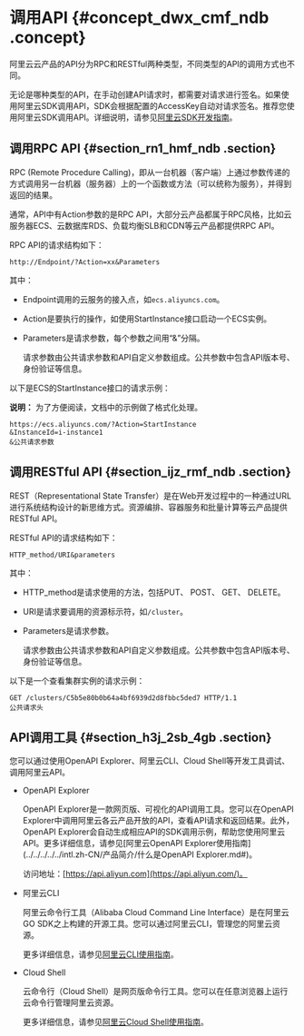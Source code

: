 # 调用API {#concept_dwx_cmf_ndb .concept}

阿里云云产品的API分为RPC和RESTful两种类型，不同类型的API的调用方式也不同。

无论是哪种类型的API，在手动创建API请求时，都需要对请求进行签名。如果使用阿里云SDK调用API，SDK会根据配置的AccessKey自动对请求签名。推荐您使用阿里云SDK调用API。详细说明，请参见[阿里云SDK开发指南](https://help.aliyun.com/product/52507.html)。

## 调用RPC API {#section_rn1_hmf_ndb .section}

RPC \(Remote Procedure Calling\)，即从一台机器（客户端）上通过参数传递的方式调用另一台机器（服务器）上的一个函数或方法（可以统称为服务），并得到返回的结果。

通常，API中有Action参数的是RPC API，大部分云产品都属于RPC风格，比如云服务器ECS、云数据库RDS、负载均衡SLB和CDN等云产品都提供RPC API。

RPC API的请求结构如下：

```
http://Endpoint/?Action=xx&Parameters
```

其中：

-   Endpoint调用的云服务的接入点，如`ecs.aliyuncs.com`。
-   Action是要执行的操作，如使用StartInstance接口启动一个ECS实例。

-   Parameters是请求参数，每个参数之间用“&”分隔。

    请求参数由公共请求参数和API自定义参数组成。公共参数中包含API版本号、身份验证等信息。


以下是ECS的StartInstance接口的请求示例：

**说明：** 为了方便阅读，文档中的示例做了格式化处理。

```
https://ecs.aliyuncs.com/?Action=StartInstance
&InstanceId=i-instance1
&公共请求参数
```

## 调用RESTful API {#section_ijz_rmf_ndb .section}

REST（Representational State Transfer）是在Web开发过程中的一种通过URL进行系统结构设计的新思维方式。资源编排、容器服务和批量计算等云产品提供RESTful API。

RESTful API的请求结构如下：

```
HTTP_method/URI&parameters
```

其中：

-   HTTP\_method是请求使用的方法，包括PUT、 POST、 GET、 DELETE。
-   URI是请求要调用的资源标示符，如`/cluster`。
-   Parameters是请求参数。

    请求参数由公共请求参数和API自定义参数组成。公共参数中包含API版本号、身份验证等信息。


以下是一个查看集群实例的请求示例：

```
GET /clusters/C5b5e80b0b64a4bf6939d2d8fbbc5ded7 HTTP/1.1
公共请求头
```

## API调用工具 {#section_h3j_2sb_4gb .section}

您可以通过使用OpenAPI Explorer、阿里云CLI、Cloud Shell等开发工具调试、调用阿里云API。

-   OpenAPI Explorer

    OpenAPI Explorer是一款网页版、可视化的API调用工具。您可以在OpenAPI Explorer中调用阿里云各云产品开放的API，查看API请求和返回结果。此外，OpenAPI Explorer会自动生成相应API的SDK调用示例，帮助您使用阿里云API。更多详细信息，请参见[阿里云OpenAPI Explorer使用指南](../../../../../intl.zh-CN/产品简介/什么是OpenAPI Explorer.md#)。

    访问地址：[https://api.aliyun.com](https://api.aliyun.com/)。

-   阿里云CLI

    阿里云命令行工具（Alibaba Cloud Command Line Interface）是在阿里云GO SDK之上构建的开源工具。您可以通过阿里云CLI，管理您的阿里云资源。

    更多详细信息，请参见[阿里云CLI使用指南](https://help.aliyun.com/document_detail/66653.html)。

-   Cloud Shell

    云命令行（Cloud Shell）是网页版命令行工具。您可以在任意浏览器上运行云命令行管理阿里云资源。

    更多详细信息，请参见[阿里云Cloud Shell使用指南](https://help.aliyun.com/document_detail/90256.html?)。


